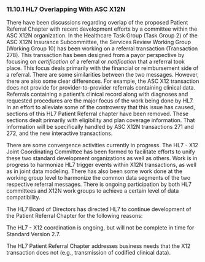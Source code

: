 ### 11.10.1 HL7 Overlapping With ASC X12N

There have been discussions regarding overlap of the proposed Patient Referral Chapter with recent development efforts by a committee within the ASC X12N organization. In the Healthcare Task Group (Task Group 2) of the ASC X12N Insurance Subcommittee, the Services Review Working Group (Working Group 10) has been working on a referral transaction (Transaction 278). This transaction has been designed from a payor perspective by focusing on _certification_ of a referral or _notification_ that a referral took place. This focus deals primarily with the financial or reimbursement side of a referral. There are some similarities between the two messages. However, there are also some clear differences. For example, the ASC X12 transaction does not provide for provider-to-provider referrals containing clinical data. Referrals containing a patient’s clinical record along with diagnoses and requested procedures are the major focus of the work being done by HL7. In an effort to alleviate some of the controversy that this issue has caused, sections of this HL7 Patient Referral chapter have been removed. These sections dealt primarily with eligibility and plan coverage information. That information will be specifically handled by ASC X12N transactions 271 and 272, and the new interactive transactions.

There are some convergence activities currently in progress. The HL7 - X12 Joint Coordinating Committee has been formed to facilitate efforts to unify these two standard development organizations as well as others. Work is in progress to harmonize HL7 trigger events within X12N transactions, as well as in joint data modeling. There has also been some work done at the working group level to harmonize the common data segments of the two respective referral messages. There is ongoing participation by both HL7 committees and X12N work groups to achieve a certain level of data compatibility.

The HL7 Board of Directors has directed HL7 to continue development of the Patient Referral Chapter for the following reasons:

The HL7 - X12 coordination is ongoing, but will not be complete in time for Standard Version 2.7.

The HL7 Patient Referral Chapter addresses business needs that the X12 transaction does not (e.g., transmission of codified clinical data).
